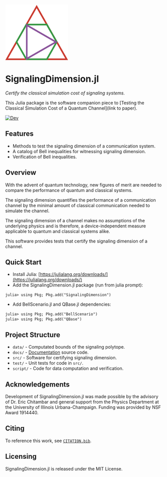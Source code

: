  <img src="docs/src/assets/logo.png" alt="logo" width="200"> 

# SignalingDimension.jl

*Certify the classical simulation cost of signaling systems.*

This Julia package is the software companion piece to [Testing the Classical Simulation Cost of a Quantum Channel](link to paper).

[![Dev](https://img.shields.io/badge/docs-dev-blue.svg)](https://ChitambarLab.github.io/SignalingDimension.jl/dev/)

## Features
* Methods to test the signaling dimension of a communication system.
* A catalog of Bell inequalities for witnessing signaling dimension.
* Verification of Bell inequalities.

## Overview

With the advent of quantum technology, new figures of merit are needed
to compare the performance of quantum and classical systems.

The signaling dimension quantifies the performance of a communication channel by the
minimal amount of classical communication needed to simulate the channel.

The signaling dimension of a channel makes no assumptions of the underlying physics
and is therefore, a device-independent measure applicable to quantum and classical
systems alike.

This software provides tests that certify the signaling dimension of a channel.

## Quick Start

* Install Julia: [https://julialang.org/downloads/](https://julialang.org/downloads/)
* Add the SignalingDimension.jl package (run from julia prompt):

```
julia> using Pkg; Pkg.add("SignalingDimension")
```

* Add BellScenario.jl and QBase.jl dependencies:

```
julia> using Pkg; Pkg.add("BellScenario")
julia> using Pkg; Pkg.add("QBase")
```

## Project Structure

* `data/` - Computated bounds of the signaling polytope.
* `docs/` - [Documentation](https://chitambarlab.github.io/SignalingDimension.jl/dev/) source code.
* `src/` - Software for certifying signaling dimension.
* `test/` - Unit tests for code in `src/`.
* `script/` - Code for data computation and verification.

## Acknowledgements

Development of SignalingDimension.jl was made possible by the advisory of Dr. Eric Chitambar and general support from the Physics Department at the University of Illinois Urbana-Champaign. Funding was provided by NSF Award 1914440.

## Citing

To reference this work, see [`CITATION.bib`](https://github.com/ChitambarLab/SignalingDimension.jl/blob/master/CITATION.bib).

## Licensing

SignalingDimension.jl is released under the MIT License.
